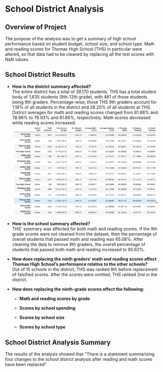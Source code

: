 # School District Analysis

## Overview of Project
The purpose of the analysis was to get a summary of high school performance based on student budget, school size, and school type. Math and reading scores for Thomas High School (THS) in particular were altered, so that data had to be cleaned by replacing all the test scores with NaN values.

## School District Results
- **How is the district summary affected?** <br/>
The entire district has a total of 39,170 students. THS has a total student body of 1,635 students (9th-12th grade), with 461 of those students being 9th graders. Percentage-wise, those THS 9th graders account for 1.18% of all students in the district and 28.20% of all students at THS. District averages for math and reading scores changed from 81.88% and 78.96% to 78.93% and 81.86%, respectively. Math scores decreased while reading scores increased.
![Uncleaned Per School Summary](Resources/per_school_summary_uncleaned.png)

- **How is the school summary affected?** <br/>
THS' summary was affected for both math and reading scores. If the 9th grade scores were not cleaned from the dataset, then the percentage of overall students that passed math and reading was 65.08%. After cleaning the data to remove 9th graders, the overall percentage of students that passed both math and reading increased to 90.63%.

- **How does replacing the ninth graders’ math and reading scores affect Thomas High School’s performance relative to the other schools?** <br/>
Out of 15 schools in the district, THS was ranked 8th before replacement of falsified scores. After the scores were omitted, THS ranked 2nd in the district.

- **How does replacing the ninth-grade scores affect the following:** <br/>


    - **Math and reading scores by grade** <br/>
    
    
    - **Scores by school spending** <br/>
    
    
    - **Scores by school size** <br/>
    
    
    - **Scores by school type** <br/>
    
    

## School District Analysis Summary
The results of the analysis showed that "There is a statement summarizing four changes to the school district analysis after reading and math scores have been replaced"

